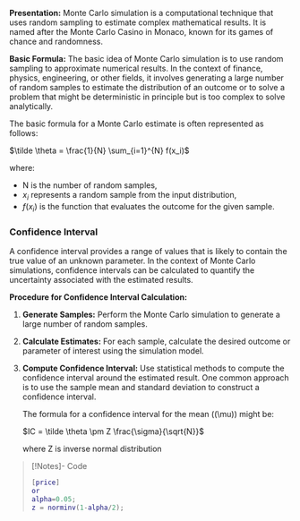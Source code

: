 **Presentation:**
Monte Carlo simulation is a computational technique that uses random sampling to estimate complex mathematical results. It is named after the Monte Carlo Casino in Monaco, known for its games of chance and randomness.

**Basic Formula:**
The basic idea of Monte Carlo simulation is to use random sampling to approximate numerical results. In the context of finance, physics, engineering, or other fields, it involves generating a large number of random samples to estimate the distribution of an outcome or to solve a problem that might be deterministic in principle but is too complex to solve analytically.

The basic formula for a Monte Carlo estimate is often represented as follows:

$\tilde \theta = \frac{1}{N} \sum_{i=1}^{N} f(x_i)$

where:
- N is the number of random samples,
- $x_i$ represents a random sample from the input distribution,
- $f(x_i)$ is the function that evaluates the outcome for the given sample.

### Confidence Interval

A confidence interval provides a range of values that is likely to contain the true value of an unknown parameter. In the context of Monte Carlo simulations, confidence intervals can be calculated to quantify the uncertainty associated with the estimated results.

**Procedure for Confidence Interval Calculation:**
1. **Generate Samples:** Perform the Monte Carlo simulation to generate a large number of random samples.

2. **Calculate Estimates:** For each sample, calculate the desired outcome or parameter of interest using the simulation model.

3. **Compute Confidence Interval:** Use statistical methods to compute the confidence interval around the estimated result. One common approach is to use the sample mean and standard deviation to construct a confidence interval.

   The formula for a confidence interval for the mean (\(\mu\)) might be:

   $IC = \tilde \theta \pm Z \frac{\sigma}{\sqrt{N}}$

   where Z is inverse normal distribution 

>[!Notes]- Code
> ```matlab
> [price]
> or
> alpha=0.05;
> z = norminv(1-alpha/2);
>```